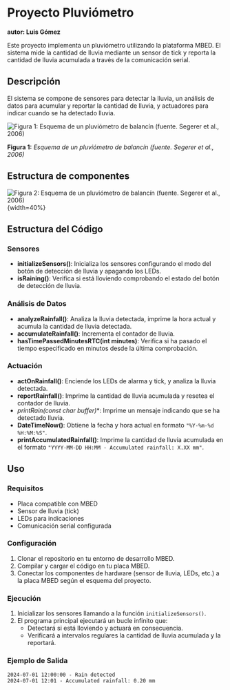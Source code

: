# Proyecto Pluviómetro

**autor: Luis Gómez**

Este proyecto implementa un pluviómetro utilizando la plataforma MBED. El sistema mide la cantidad de lluvia mediante un sensor de tick y reporta la cantidad de lluvia acumulada a través de la comunicación serial.

## Descripción

El sistema se compone de sensores para detectar la lluvia, un análisis de datos para acumular y reportar la cantidad de lluvia, y actuadores para indicar cuando se ha detectado lluvia.

![Figura 1: Esquema de un pluviómetro de balancín (fuente. Segerer et al., 2006)
](doc/fig/pluviometro.png)

**Figura 1:** *Esquema de un pluviómetro de balancín (fuente. Segerer et al., 2006)*

## Estructura de componentes 

![Figura 2: Esquema de un pluviómetro de balancín (fuente. Segerer et al., 2006)
](doc/fig/esquema_periferico_pluviometro.jpg){width=40%}

## Estructura del Código

### Sensores

- **initializeSensors()**: Inicializa los sensores configurando el modo del botón de detección de lluvia y apagando los LEDs.
- **isRaining()**: Verifica si está lloviendo comprobando el estado del botón de detección de lluvia.

### Análisis de Datos

- **analyzeRainfall()**: Analiza la lluvia detectada, imprime la hora actual y acumula la cantidad de lluvia detectada.
- **accumulateRainfall()**: Incrementa el contador de lluvia.
- **hasTimePassedMinutesRTC(int minutes)**: Verifica si ha pasado el tiempo especificado en minutos desde la última comprobación.

### Actuación

- **actOnRainfall()**: Enciende los LEDs de alarma y tick, y analiza la lluvia detectada.
- **reportRainfall()**: Imprime la cantidad de lluvia acumulada y resetea el contador de lluvia.
- **printRain(const char* buffer)**: Imprime un mensaje indicando que se ha detectado lluvia.
- **DateTimeNow()**: Obtiene la fecha y hora actual en formato `"%Y-%m-%d %H:%M:%S"`.
- **printAccumulatedRainfall()**: Imprime la cantidad de lluvia acumulada en el formato `"YYYY-MM-DD HH:MM - Accumulated rainfall: X.XX mm"`.

## Uso

### Requisitos

- Placa compatible con MBED
- Sensor de lluvia (tick)
- LEDs para indicaciones
- Comunicación serial configurada

### Configuración

1. Clonar el repositorio en tu entorno de desarrollo MBED.
2. Compilar y cargar el código en tu placa MBED.
3. Conectar los componentes de hardware (sensor de lluvia, LEDs, etc.) a la placa MBED según el esquema del proyecto.

### Ejecución

1. Inicializar los sensores llamando a la función `initializeSensors()`.
2. El programa principal ejecutará un bucle infinito que:
    - Detectará si está lloviendo y actuará en consecuencia.
    - Verificará a intervalos regulares la cantidad de lluvia acumulada y la reportará.

### Ejemplo de Salida

```plaintext
2024-07-01 12:00:00 - Rain detected
2024-07-01 12:01 - Accumulated rainfall: 0.20 mm

